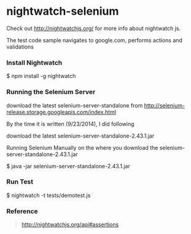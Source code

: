nightwatch-selenium
===================

Check out http://nightwatchjs.org/ for more info about nightwatch js.

The test code sample navigates to google.com, performs actions and validations

### Install Nightwatch

$ npm install -g nightwatch

### Running the Selenium Server

download the latest selenium-server-standalone from http://selenium-release.storage.googleapis.com/index.html

By the time it is written (9/23/2014), I did following

download the latest selenium-server-standalone-2.43.1.jar

Running Selenium Manually on the where you download the selenium-server-standalone-2.43.1.jar

$ java -jar selenium-server-standalone-2.43.1.jar

### Run Test

$ nightwatch -t tests/demotest.js

### Reference

> http://nightwatchjs.org/api#assertions

